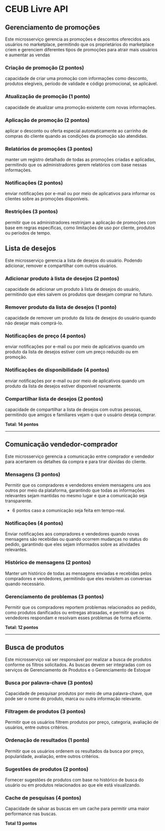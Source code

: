 # CEUB Livre API

## Gerenciamento de promoções

Este microsserviço gerencia as promoções e descontos oferecidos aos usuários no marketplace, permitindo que os
proprietários do marketplace criem e gerenciem diferentes tipos de promoções para atrair mais usuários e aumentar as
vendas

### Criação de promoção (2 pontos)

capacidade de criar uma promoção com informações como desconto, produtos elegíveis, período de validade e código
promocional, se aplicável.

### Atualização de promoção (1 ponto)

capacidade de atualizar uma promoção existente com novas informações.

### Aplicação de promoção (2 pontos)

aplicar o desconto ou oferta especial automaticamente ao carrinho de compras do cliente quando as condições da promoção
são atendidas.

### Relatórios de promoções (3 pontos)

manter um registro detalhado de todas as promoções criadas e aplicadas, permitindo que os administradores gerem
relatórios com base nessas informações.

### Notificações (2 pontos)

enviar notificações por e-mail ou por meio de aplicativos para informar os clientes sobre as promoções disponíveis.

### Restrições (3 pontos)

permitir que os administradores restrinjam a aplicação de promoções com base em regras específicas, como limitações de
uso por cliente, produtos ou períodos de tempo.

## Lista de desejos

Este microsserviço gerencia a lista de desejos do usuário. Podendo adicionar, remover e compartilhar com outros
usuários.

### Adicionar produto à lista de desejos (2 pontos)

capacidade de adicionar um produto à lista de desejos do usuário, permitindo que eles salvem os produtos que desejam
comprar no futuro.

### Remover produto da lista de desejos (1 ponto)

capacidade de remover um produto da lista de desejos do usuário quando não desejar mais comprá-lo.

### Notificações de preço (4 pontos)

enviar notificações por e-mail ou por meio de aplicativos quando um produto da lista de desejos estiver com um preço
reduzido ou em promoção.

### Notificações de disponibilidade (4 pontos)

enviar notificações por e-mail ou por meio de aplicativos quando um produto da lista de desejos estiver disponível
novamente.

### Compartilhar lista de desejos (2 pontos)

capacidade de compartilhar a lista de desejos com outras pessoas, permitindo que amigos e familiares vejam o que o
usuário deseja comprar.

**Total: 14 pontos**

---

## Comunicação vendedor-comprador

Este microsserviço gerencia a comunicação entre comprador e vendedor para acertarem os detalhes da compra e para tirar
dúvidas do cliente.

### Mensagens (3 pontos)

Permitir que os compradores e vendedores enviem mensagens uns aos outros por meio da plataforma, garantindo que todas as
informações relevantes sejam mantidas no mesmo lugar e que a comunicação seja transparente.

* 6 pontos caso a comunicação seja feita em tempo-real.

### Notificações (4 pontos)

Enviar notificações aos compradores e vendedores quando novas mensagens são recebidas ou quando ocorrem mudanças no
status do pedido, garantindo que eles sejam informados sobre as atividades relevantes.

### Histórico de mensagens (2 pontos)

Manter um histórico de todas as mensagens enviadas e recebidas pelos compradores e vendedores, permitindo que eles
revisitem as conversas quando necessário.

### Gerenciamento de problemas (3 pontos)

Permitir que os compradores reportem problemas relacionados ao pedido, como produtos danificados ou entregas atrasadas,
e permitir que os vendedores respondam e resolvam esses problemas de forma eficiente.

**Total: 12 pontos**

---

## Busca de produtos

Este microsserviço vai ser responsável por realizar a busca de produtos conforme os filtros solicitados. As buscas devem
ser integradas com os serviços de Gerenciamento de Produtos e o Gerenciamento de Estoque

### Busca por palavra-chave (3 pontos)

Capacidade de pesquisar produtos por meio de uma palavra-chave, que pode ser o nome do produto, marca ou outra
informação relevante.

### Filtragem de produtos (3 pontos)

Permitir que os usuários filtrem produtos por preço, categoria, avaliação de usuários, entre outros critérios.

### Ordenação de resultados (1 ponto)

Permitir que os usuários ordenem os resultados da busca por preço, popularidade, avaliação, entre outros critérios.

### Sugestões de produtos (2 pontos)

Fornecer sugestões de produtos com base no histórico de busca do usuário ou em produtos relacionados ao que ele está
visualizando.

### Cache de pesquisas (4 pontos)

Capacidade de salvar as buscas em um cache para permitir uma maior performance nas buscas.

**Total 13 pontos**
